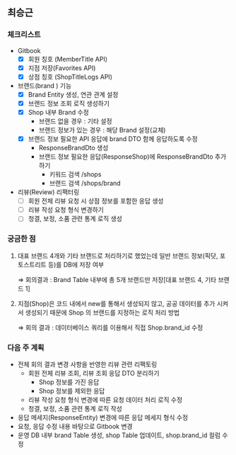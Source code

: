 ## 최승근

### 체크리스트

- Gitbook
    - [x]  회원 칭호 (MemberTitle API)
    - [x]  지점 저장(Favorites API)
    - [x]  상점 칭호 (ShopTitleLogs API)
- 브랜드(brand ) 기능
    - [x]  Brand Entity 생성, 연관 관계 설정
    - [x]  브랜드 정보 조회 로직 생성하기
    - [x]  Shop 내부 Brand 수정
        - 브랜드 없을 경우 : 기타 설정
        - 브랜드 정보가 있는 경우 : 해당 Brand 설정(교체)
    - [x]  브랜드 정보 필요한 API 응답에 brand DTO 함께 응답하도록 수정
        - ResponseBrandDto 생성
        - 브랜드 정보 필요한 응답(ResponseShop)에 ResponseBrandDto 추가하기
            - 키워드 검색 /shops
            - 브랜드 검색 /shops/brand
- 리뷰(Review) 리팩터링
    - [ ]  회원 전체 리뷰 요청 시 상점 정보를 포함한 응답 생성
    - [ ]  리뷰 작성 요청 형식 변경하기
    - [ ]  청결, 보정, 소품 관련 통계 로직 생성

### 궁금한 점

1. 대표 브랜드 4개와 기타 브랜드로 처리하기로 했었는데 일반 브랜드 정보(픽닷, 포토스트리트 등)를 DB에 저장 여부
    
    ⇒ 회의결과 : Brand Table 내부에 총 5개 브랜드만 저장[대표 브랜드 4, 기타 브랜드 1]
    
2. 지점(Shop)은 코드 내에서 new를 통해서 생성되지 않고, 공공 데이터를 추가 시켜서 생성되기 때문에 Shop 의 브랜드를 지정하는 로직 처리 방법
    
    ⇒ 회의 결과 : 데이터베이스 쿼리를 이용해서 직접 Shop.brand_id 수정
    

### 다음 주 계획

- 전체 회의 결과 변경 사항을 반영한 리뷰 관련 리팩토링
    - 회원 전체 리뷰 조회, 리뷰 조회 응답 DTO 분리하기
        - Shop 정보를 가진 응답
        - Shop 정보를 제외한 응답
    - 리뷰 작성 요청 형식 변경에 따른 요청 데이터 처리 로직 수정
    - 청결, 보정, 소품 관련 통계 로직 작성
- 응답 메세지(ResponseEntity) 변경에 따른 응답 메세지 형식 수정
- 요청, 응답 수정 내용 바탕으로 Gitbook 변경
- 운영 DB 내부 brand Table 생성, shop Table 업데이트, shop.brand_id 컬럼 수정
